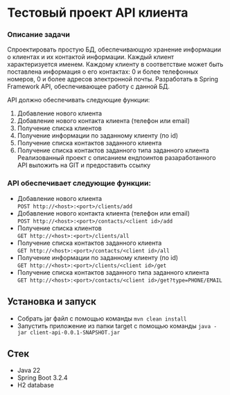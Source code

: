 # Тестовый проект API клиента

### Описание задачи

Спроектировать простую БД, обеспечивающую хранение информации о клиентах и их контактой информации.
Каждый клиент характеризуется именем.
Каждому клиенту в соответствие может быть поставлена информация о его контактах: 0 и более телефонных номеров, 0 и более адресов электронной почты.
Разработать в Spring Framework API, обеспечивающее работу с данной БД.

API должно обеспечивать следующие функции:
1) Добавление нового клиента
2) Добавление нового контакта клиента (телефон или email)
3) Получение списка клиентов
4) Получение информации по заданному клиенту (по id)
5) Получение списка контактов заданного клиента
6) Получение списка контактов заданного типа заданного клиента
   Реализованный проект с описанием ендпоинтов разаработанного API выложить на GIT и предоставить ссылку

### API обеспечивает следующие функции:

- Добавление нового клиента\
`POST http://<host>:<port>/clients/add`
- Добавление нового контакта клиента (телефон или email)\
`POST http://<host>:<port>/contacts/<client id>/add`
- Получение списка клиентов\
`GET http://<host>:<port>/clients/all`
- Получение списка контактов заданного клиента\
`GET http://<host>:<port>/contacts/<client id>/all`
- Получение информации по заданному клиенту (по id)\
`GET http://<host>:<port>/clients/<client id>/get`
- Получение списка контактов заданного типа заданного клиента\
`GET http://<host>:<port>/contacts/<client id>/get?type=PHONE/EMAIL`

## Установка и запуск
- Собрать jar файл с помощью команды `mvn clean install`
- Запустить приложение из папки target с помощью команды `java -jar client-api-0.0.1-SNAPSHOT.jar`

## Стек
- Java 22
- Spring Boot 3.2.4
- H2 database
